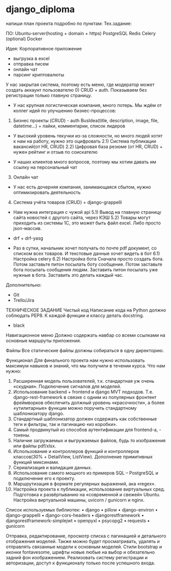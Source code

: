 # django_diploma
напиши план проекта подробно по пунктам:
Тех.задание:

ПО:
Ubuntu-server(hosting + domain + https)
PostgreSQL
Redis
Celery
(optional) Docker

Идея: Корпоративное приложение
* выгрузка в excel
* отправка писем
* онлайн чат
* парсинг криптовалюты

У нас закрытая система, поэтому есть меню, где модератор может создать аккаунт пользователю
0) CRUD + auth. Показываем без регистрации только главную страницу.

* У нас крупная логистическая компания, много потерь. Мы ждём от коллег идей по улучшению бизнес-процессов:
1) Бизнес проекты (CRUD) - auth BusIdea(title, description, image, file, datetime...) + лайки, комментарии, 
список лидеров

* У высокий уровень текучки из-за сложности, но много людей хотят к нам на работу, нужно это оцифровать
2.1) Система публикации вакансий(от HR, CRUD)
2.2) Цифровая база резюме (от HR, CRUD) + нужен рейтинг и отзыв по соискателю

* У наших клиентов много вопросов, поэтому мы хотим давать им ссылку на персональный чат
3) Онлайн чат

* У нас есть дочерняя компания, занимающаяся сбытом, нужно оптимизировать деятельность
4) Система учёта товаров (CRUD) + django-grappelli

* Нам нужна интеграция с чужой api
5.1) Вывод на главную страницу сайта новостей с другого сайта, через КЭШ
5.2) Товары могут приходить из системы 1С, это может быть файл excel. Либо просто json-массив.
+ drf + drf-yasg

* Раз в сутки, начальник хочет получать по почте pdf документ, со списком всех товаров.
И текстовые данные хочет видеть в бот
6.1) Настройка celery
6.2) Настройка бота
Сначала просто создать бота.
Потом заставьте питон посылать боту сообщение.
Потом заставьте бота посылать сообщения людям.
Заставить питон посылать уже нужные в бота.
Заставить это делать каждый час.

Дополнительно:
* Git
* Trello/Jira


ТЕХНИЧЕСКОЕ ЗАДАНИЕ
Чистый код
Написание кода на Python должно соблюдать PEP8. К каждой функции и классу делать docstring.
+ black





Навигационное меню
Должно содержать навбар со всеми ссылками на основные маршруты приложения.

Файлы
Все статические файлы должны собираться в одну директорию.

Функционал
Для финального проекта нам нужно использовать максимум навыков и знаний, что мы получили в течении курса. Что нам нужно:
1)	Расширенная модель пользователей, т.к. стандартная уж очень «скудная». Подключение сигналов для моделей.
2)	Использование backend + frontend и django MVT подходов. Т.е. django-rest-framework в связке с одним из популярных фронтент фреймворков обеспечить должный уровень «красочности», а более «утилитарные» функции можно поручить стандартному шаблонизатору django.
3)	Стандартный шаблонизатор должен содержать как собственные теги и фильтры, так и пагинацию «из коробки».
4)	Самый продвинутый из способов аутентификации для frontend-а, - токены.
5)	Наличие загружаемых и выгружаемых файлов, будь то изображения или файлы pdf/xlsx.
6)	Использование и контроллеров функций и контроллеров классов(30% + DetailView, ListView). Дополнение примитивных функций миксинами.
7)	Сериализация и валидация данных.
8)	Использование самого мощного из примеров SQL – PostgreSQL и подключение его к проекту.
9)	Маршрутизация в формате регулярных выражений, ака «regex».
10)	Настройка проекта к публикации, использование виртуальных сред. Подготовка к развёртыванию на «современной и свежей» Ubuntu. Настройка виртуальной машины, uvicorn / gunicorn и nginx.

Список используемых библиотек:
•	django
•	pillow
•	django-environ
•	django-grappelli
•	django-cors-headers
•	djangorestframework
•	djangorestframework-simplejwt
•	openpyxl
•	psycopg2
•	requests
•	gunicorn

Отправка, редактирование, просмотр списка с пагинацией и детального отображения моделей. Также можно будет просматривать, удалять и отправлять связанные модели к основным моделей.
Стили bootstrap и иконки fontavesome, шрифты новые любые на выбор и обязательно задний фон изображением.
Реализовать систему регистрации и авторизации, доступ к функционалу только после успешного входа.
